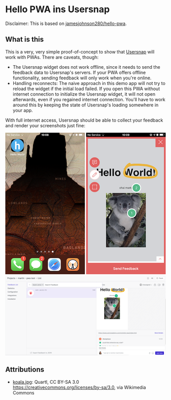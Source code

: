# Hello PWA ins Usersnap

Disclaimer: This is based on [jamesjohnson280/hello-pwa](https://github.com/jamesjohnson280/hello-pwa).

## What is this

This is a very, very simple proof-of-concept to show that [Usersnap](https://usersnap.com) will work with PWAs. There are  caveats, though:

* The Usersnap widget does not work offline, since it needs to send the feedback data to Usersnap's servers. If your PWA offers offline functionality, sending feedback will only work when you're online.
* Handling reconnects: The naive approach in this demo app will not try to reload the widget if the initial load failed. If you open this PWA without internet connection to initialize the Usersnap widget, it will not open afterwards, even if you regained internet connection. You'll have to work around this by keeping the state of Usersnap's loading somewhere in your app.

With full internet access, Usersnap should be able to collect your feedback and render your screenshots just fine:

![Homescreen](./demo_homescreen.png "Home Screen")
![Widget](./demo_widget.png "Widget in action")
![Dashboard](./demo_dashboard.png "Feedback in dashboard")


## Attributions
* [koala.jpg](https://commons.wikimedia.org/wiki/File:Friendly_Female_Koala.JPG): Quartl, CC BY-SA 3.0 <https://creativecommons.org/licenses/by-sa/3.0>, via Wikimedia Commons
